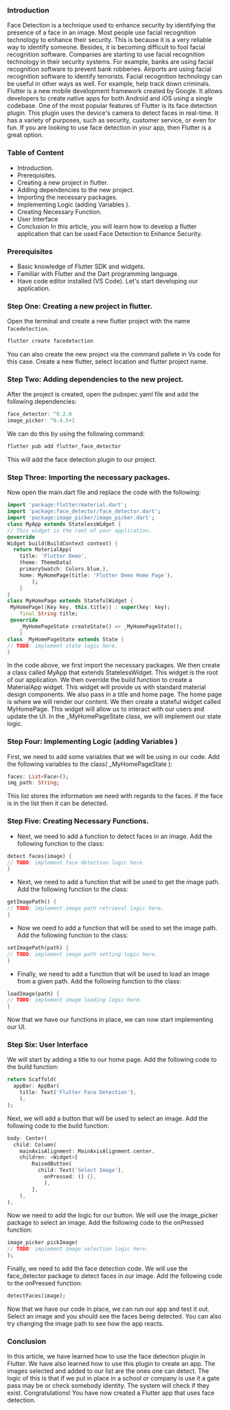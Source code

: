 ### Introduction
Face Detection is a technique used to enhance security by identifying the presence of a face in an image. Most people use facial recognition technology to enhance their security. This is because it is a very reliable way to identify someone. Besides, it is becoming difficult to fool facial recognition software. Companies are starting to use facial recognition technology in their security systems. For example, banks are using facial recognition software to prevent bank robberies. Airports are using facial recognition software to identify terrorists. Facial recognition technology can be useful in other ways as well. For example, help track down criminals.
Flutter is a new mobile development framework created by Google. It allows developers to create native apps for both Android and iOS using a single codebase. One of the most popular features of Flutter is its face detection plugin. This plugin uses the device's camera to detect faces in real-time. It has a variety of purposes, such as security, customer service, or even for fun.
If you are looking to use face detection in your app, then Flutter is a great option.
### Table of Content
- Introduction.
- Prerequisites.
- Creating a new project in flutter.
- Adding dependencies to the new project.
- Importing the necessary packages.
- Implementing Logic (adding Variables ).
- Creating Necessary Function.
- User Interface
- Conclusion
In this article, you will learn how to develop a flutter application that can be used Face Detection to Enhance Security.
### Prerequisites
-    Basic knowledge of Flutter SDK and widgets.
-   Familiar with Flutter and the Dart programming language.
-   Have code editor installed (VS Code).
Let's start developing our application.
### Step One: Creating a new project in flutter.
 Open the terminal and create a new flutter project with the name `facedetection`.
```dart
flutter create facedetection
```
You can also create the new project via the command pallete in Vs code for this case. Create a new flutter, select location and flutter project name.
### Step Two: Adding dependencies to the new project.
After the project is created, open the pubspec.yaml file and add the following dependencies:
```dart
face_detector: ^0.2.0
image_picker: ^0.4.5+1
```
We can do this by using the following command:
```dart
flutter pub add flutter_face_detector
```
This will add the face detection plugin to our project.
### Step Three: Importing the necessary packages.
Now open the main.dart file and replace the code with the following:
```dart
import 'package:flutter/material.dart';
import 'package:face_detector/face_detector.dart';
import 'package:image_picker/image_picker.dart';
class MyApp extends StatelessWidget {
// This widget is the root of your application.
@override
Widget build(BuildContext context) {
  return MaterialApp(
	title: 'Flutter Demo',
	theme: ThemeData(
	primarySwatch: Colors.blue,),
	home: MyHomePage(title: 'Flutter Demo Home Page'),
		);
	}
}
class MyHomePage extends StatefulWidget {
 MyHomePage({Key key, this.title}) : super(key: key); 
    final String title;
 @override
	_MyHomePageState createState() => _MyHomePageState();
	}
class _MyHomePageState extends State {
// TODO: implement state logic here.
}
```
In the code above, we first import the necessary packages. We then create a class called MyApp that extends StatelessWidget. This widget is the root of our application. We then override the build function to create a MaterialApp widget. This widget will provide us with standard material design components. We also pass in a title and home page. The home page is where we will render our content. We then create a stateful widget called MyHomePage. This widget will allow us to interact with our users and update the UI.
In the _MyHomePageState class, we will implement our state logic.
### Step Four: Implementing Logic (adding Variables )
First, we need to add some variables that we will be using in our code. Add the following variables to the class( _MyHomePageState ):
```dart
faces: List<Face>();
img_path: String;
```
This list stores the information we need with regards to the faces. if the face is in the list then it can be detected.
### Step Five: Creating Necessary Functions.
- Next, we need to add a function to detect faces in an image. Add the following function to the class:
```dart
detect faces(image) {
// TODO: implement face detection logic here.
}
```
- Next, we need to add a function that will be used to get the image path. Add the following function to the class:
```dart
getImagePath() {
// TODO: implement image path retrieval logic here.
}
```
- Now we need to add a function that will be used to set the image path. Add the following function to the class:
```dart
setImagePath(path) {
// TODO: implement image path setting logic here.
}
```
 - Finally, we need to add a function that will be used to load an image from a given path. Add the following function to the class:

```dart
loadImage(path) {
// TODO: implement image loading logic here.
}
```
Now that we have our functions in place, we can now start implementing our UI.
### Step Six: User Interface
We will start by adding a title to our home page. Add the following code to the build function:
```dart
return Scaffold(
  appBar: AppBar(
	title: Text('Flutter Face Detection'),
	),
);
```
Next, we will add a button that will be used to select an image. Add the following code to the build function:
```dart
body: Center(
  child: Column(
	mainAxisAlignment: MainAxisAlignment.center,
	children: <Widget>[
		RaisedButton(
		  child: Text('Select Image'),
			onPressed: () {},
			),
		],
	),
),
```
Now we need to add the logic for our button. We will use the image_picker package to select an image. Add the following code to the onPressed function:
```dart
image_picker.pickImage(
// TODO: implement image selection logic here.
);
```
Finally, we need to add the face detection code. We will use the face_detector package to detect faces in our image. Add the following code to the onPressed function:
```dart
detectFaces(image);
```
Now that we have our code in place, we can run our app and test it out. Select an image and you should see the faces being detected.
You can also try changing the image path to see how the app reacts.
### Conclusion
In this article, we have learned how to use the face detection plugin in Flutter. We have also learned how to use this plugin to create an app. The images selected and added to our list are the ones one can detect. The logic of this is that if we put in place in a school or company is use it a gate pass may be or check somebody identity. The system will check if they exist.
Congratulations! You have now created a Flutter app that uses face detection.
